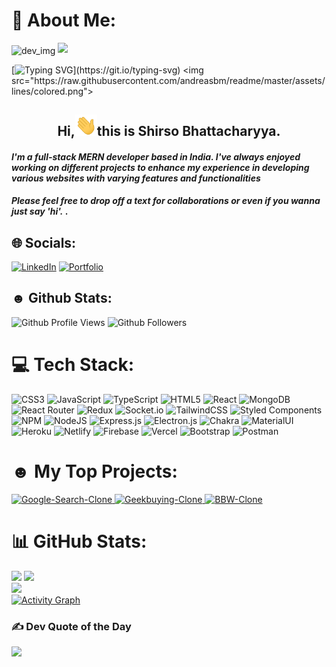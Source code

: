 # 💫 About Me:
<img align='center' src='https://camo.githubusercontent.com/f6decabc6a509fd6d5d8a1053fedc3ad96458e223c6a9f8f312d125b6e833c7b/68747470733a2f2f692e696d6775722e636f6d2f6958754c3148472e706e67' alt='dev_img'/>
<img src="https://raw.githubusercontent.com/andreasbm/readme/master/assets/lines/colored.png">

[![Typing SVG](https://readme-typing-svg.herokuapp.com?font=Fira+Code&size=25&pause=1000&color=8230C6&width=435&lines=Hi!+It's+Shirso+Bhattacharyya;Full+Stack+MERN+Web+Developer;)](https://git.io/typing-svg)
<img src="https://raw.githubusercontent.com/andreasbm/readme/master/assets/lines/colored.png">
<h2 align='center'>Hi,<img src="https://raw.githubusercontent.com/ABSphreak/ABSphreak/master/gifs/Hi.gif" width="35">this is Shirso Bhattacharyya.</h2>

<h4>
  <i>I'm a full-stack MERN developer based in India. I've always enjoyed working on different projects to enhance my experience in developing various websites with varying features and functionalities</i>
</h4>
<h4>
  <i>Please feel free to drop off a text for collaborations or even if you wanna just say 'hi'.</i>
.</h4>  

## 🌐 Socials:
[![LinkedIn](https://img.shields.io/badge/LinkedIn-0077B5?style=for-the-badge&logo=linkedin&logoColor=white)](https://linkedin.com/in/shirso369) 
[![Portfolio](https://img.shields.io/badge/Portfolio-18A303?style=for-the-badge&logo=ionic&logoColor=white)](https://shirsobhattacharyya.github.io)

## ☻ Github Stats:
![Github Profile Views](https://komarev.com/ghpvc/?username=ShirsoBhattacharyya&label=Profile%20views&color=0e75b6&style=flat)
![Github Followers](https://img.shields.io/github/followers/ShirsoBhattacharyya?label=Followers&style=social)

# 💻 Tech Stack:
![CSS3](https://img.shields.io/badge/css3-%231572B6.svg?style=for-the-badge&logo=css3&logoColor=white) ![JavaScript](https://img.shields.io/badge/javascript-%23323330.svg?style=for-the-badge&logo=javascript&logoColor=%23F7DF1E) ![TypeScript](https://img.shields.io/badge/typescript-%23007ACC.svg?style=for-the-badge&logo=typescript&logoColor=white) ![HTML5](https://img.shields.io/badge/html5-%23E34F26.svg?style=for-the-badge&logo=html5&logoColor=white) ![React](https://img.shields.io/badge/react-%2320232a.svg?style=for-the-badge&logo=react&logoColor=%2361DAFB) ![MongoDB](https://img.shields.io/badge/MongoDB-%234ea94b.svg?style=for-the-badge&logo=mongodb&logoColor=white) ![React Router](https://img.shields.io/badge/React_Router-CA4245?style=for-the-badge&logo=react-router&logoColor=white) ![Redux](https://img.shields.io/badge/redux-%23593d88.svg?style=for-the-badge&logo=redux&logoColor=white) ![Socket.io](https://img.shields.io/badge/Socket.io-black?style=for-the-badge&logo=socket.io&badgeColor=010101) ![TailwindCSS](https://img.shields.io/badge/tailwindcss-%2338B2AC.svg?style=for-the-badge&logo=tailwind-css&logoColor=white) ![Styled Components](https://img.shields.io/badge/styled--components-DB7093?style=for-the-badge&logo=styled-components&logoColor=white) ![NPM](https://img.shields.io/badge/NPM-%23000000.svg?style=for-the-badge&logo=npm&logoColor=white) ![NodeJS](https://img.shields.io/badge/node.js-6DA55F?style=for-the-badge&logo=node.js&logoColor=white) ![Express.js](https://img.shields.io/badge/express.js-%23404d59.svg?style=for-the-badge&logo=express&logoColor=%2361DAFB) ![Electron.js](https://img.shields.io/badge/Electron-191970?style=for-the-badge&logo=Electron&logoColor=white) ![Chakra](https://img.shields.io/badge/chakra-%234ED1C5.svg?style=for-the-badge&logo=chakraui&logoColor=white) ![MaterialUI](https://img.shields.io/badge/Material%20UI-007FFF?style=for-the-badge&logo=mui&logoColor=white) ![Heroku](https://img.shields.io/badge/heroku-%23430098.svg?style=for-the-badge&logo=heroku&logoColor=white) ![Netlify](https://img.shields.io/badge/netlify-%23000000.svg?style=for-the-badge&logo=netlify&logoColor=#00C7B7) ![Firebase](https://img.shields.io/badge/firebase-%23039BE5.svg?style=for-the-badge&logo=firebase) ![Vercel](https://img.shields.io/badge/vercel-%23000000.svg?style=for-the-badge&logo=vercel&logoColor=white) ![Bootstrap](https://img.shields.io/badge/bootstrap-%23563D7C.svg?style=for-the-badge&logo=bootstrap&logoColor=white) ![Postman](https://img.shields.io/badge/Postman-FF6C37?style=for-the-badge&logo=Postman&logoColor=white)

# ☻ My Top Projects:
<a href="https://github.com/ShirsoBhattacharyya/Google-Search-Clone" target="blank">
   <img src="https://img.shields.io/static/v1?style=for-the-badge&message=Google Search Clone&color=000000&logo=Google&logoColor=FFFFFF&label=" alt="Google-Search-Clone" />
</a>
<a href="https://github.com/Randhir200/GeekBuying-CW2" target="blank">
   <img src="https://img.shields.io/static/v1?style=for-the-badge&message=Geekbuying Clone&color=1BB91F&logo=Geekbuying&logoColor=FFFFFF&label=" alt="Geekbuying-Clone" />
</a>
<a href="https://github.com/ShirsoBhattacharyya/Bath-BodyWorks-CW1" target="blank">
   <img src="https://img.shields.io/static/v1?style=for-the-badge&message=Bath and Body Works Clone&color=FD3A5C&logo=BBW&logoColor=FFFFFF&label=" alt="BBW-Clone" />
</a>

# 📊 GitHub Stats:
![](https://github-readme-stats.vercel.app/api?username=ShirsoBhattacharyya&theme=dark&hide_border=false&include_all_commits=true&count_private=true)
![](https://github-readme-streak-stats.herokuapp.com/?user=ShirsoBhattacharyya&theme=dark&hide_border=false&include_all_commits=true&count_private=true)<br/>
![](https://github-readme-stats.vercel.app/api/top-langs/?username=ShirsoBhattacharyya&theme=dark&hide_border=false&include_all_commits=true&count_private=true&layout=compact)<br/>
<a href="https://github.com/ShirsoBhattacharyya/github-readme-activity-graph"><img alt="Activity Graph" src="https://activity-graph.herokuapp.com/graph?username=ShirsoBhattacharyya&bg_color=151515&color=FA8B00&line=5BCDEC&point=FFFFFF&hide_border=true" /></a>

### ✍️ Dev Quote of the Day
![](https://quotes-github-readme.vercel.app/api?type=horizontal&theme=dark)

